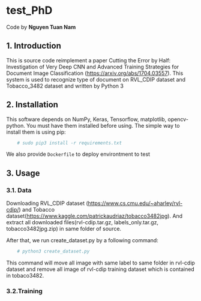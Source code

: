 # test_PhD

Code by **Nguyen Tuan Nam**

## 1. Introduction
This is source code reimplement a paper Cutting the Error by Half: Investigation of Very Deep CNN and Advanced Training
Strategies for Document Image Classification (https://arxiv.org/abs/1704.03557). This system is used to recognize type of document on RVL_CDIP dataset and Tobacco_3482 dataset and written by Python 3


## 2. Installation

This software depends on NumPy, Keras, Tensorflow, matplotlib, opencv-python. You must have them installed before using.
The simple way to install them is using pip: 
```sh
	# sudo pip3 install -r requirements.txt
```
We also provide ```Dockerfile``` to deploy environtment to test

## 3. Usage

### 3.1. Data
Downloading RVL_CDIP dataset (https://www.cs.cmu.edu/~aharley/rvl-cdip/) and Tobacco dataset(https://www.kaggle.com/patrickaudriaz/tobacco3482jpg). And extract all downloaded files(rvl-cdip.tar.gz, labels_only.tar.gz, tobacco3482jpg.zip) in same folder of source.

After that, we run create_dataset.py by a following command: 
```sh
	# python3 create_dataset.py
```
This command will move all image with same label to same folder in rvl-cdip dataset and remove all image of rvl-cdip training dataset which is contained in tobaco3482.

### 3.2.Training
